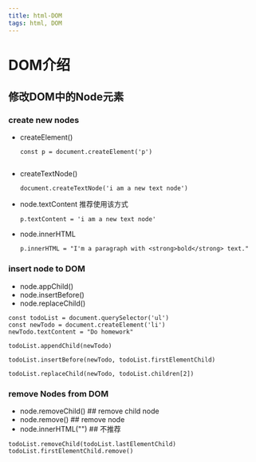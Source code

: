 ```yaml
---
title: html-DOM
tags: html, DOM
---
```

# DOM介绍

## 修改DOM中的Node元素

### create new nodes

* createElement()
  ```
  const p = document.createElement('p')


  ```
* createTextNode()
  ```
  document.createTextNode('i am a new text node')
  ```
* node.textContent 推荐使用该方式
  ```
  p.textContent = 'i am a new text node'
  ```
* node.innerHTML
  ```
  p.innerHTML = "I'm a paragraph with <strong>bold</strong> text."
  ```
### insert node to DOM

* node.appChild()
* node.insertBefore()
* node.replaceChild()

```
const todoList = document.querySelector('ul')
const newTodo = document.createElement('li')
newTodo.textContent = "Do homework"

todoList.appendChild(newTodo)

todoList.insertBefore(newTodo, todoList.firstElementChild)

todoList.replaceChild(newTodo, todoList.children[2])

```

### remove Nodes from DOM

* node.removeChild() ## remove child node
* node.remove() ## remove node
* node.innerHTML("") ## 不推荐

```
todoList.removeChild(todoList.lastElementChild)
todoList.firstElementChild.remove()

```
